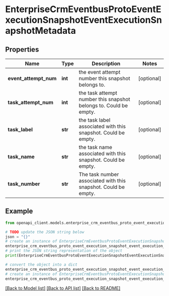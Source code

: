 # EnterpriseCrmEventbusProtoEventExecutionSnapshotEventExecutionSnapshotMetadata


## Properties

Name | Type | Description | Notes
------------ | ------------- | ------------- | -------------
**event_attempt_num** | **int** | the event attempt number this snapshot belongs to. | [optional] 
**task_attempt_num** | **int** | the task attempt number this snapshot belongs to. Could be empty. | [optional] 
**task_label** | **str** | the task label associated with this snapshot. Could be empty. | [optional] 
**task_name** | **str** | the task name associated with this snapshot. Could be empty. | [optional] 
**task_number** | **str** | The task number associated with this snapshot. Could be empty. | [optional] 

## Example

```python
from openapi_client.models.enterprise_crm_eventbus_proto_event_execution_snapshot_event_execution_snapshot_metadata import EnterpriseCrmEventbusProtoEventExecutionSnapshotEventExecutionSnapshotMetadata

# TODO update the JSON string below
json = "{}"
# create an instance of EnterpriseCrmEventbusProtoEventExecutionSnapshotEventExecutionSnapshotMetadata from a JSON string
enterprise_crm_eventbus_proto_event_execution_snapshot_event_execution_snapshot_metadata_instance = EnterpriseCrmEventbusProtoEventExecutionSnapshotEventExecutionSnapshotMetadata.from_json(json)
# print the JSON string representation of the object
print(EnterpriseCrmEventbusProtoEventExecutionSnapshotEventExecutionSnapshotMetadata.to_json())

# convert the object into a dict
enterprise_crm_eventbus_proto_event_execution_snapshot_event_execution_snapshot_metadata_dict = enterprise_crm_eventbus_proto_event_execution_snapshot_event_execution_snapshot_metadata_instance.to_dict()
# create an instance of EnterpriseCrmEventbusProtoEventExecutionSnapshotEventExecutionSnapshotMetadata from a dict
enterprise_crm_eventbus_proto_event_execution_snapshot_event_execution_snapshot_metadata_from_dict = EnterpriseCrmEventbusProtoEventExecutionSnapshotEventExecutionSnapshotMetadata.from_dict(enterprise_crm_eventbus_proto_event_execution_snapshot_event_execution_snapshot_metadata_dict)
```
[[Back to Model list]](../README.md#documentation-for-models) [[Back to API list]](../README.md#documentation-for-api-endpoints) [[Back to README]](../README.md)


